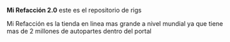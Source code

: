 **Mi Refacción 2.0**
este es el repositorio de rigs

Mi Refacción es la tienda en linea mas grande a nivel mundial ya que tiene mas de 2 millones de autopartes dentro del portal
